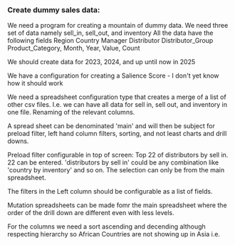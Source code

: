 ### Create dummy sales data:
We need a program for creating a mountain of dummy data.
We need three set of data namely sell_in, sell_out, and inventory
All the data have the following fields
Region
Country
Manager
Distributor
Distributor_Group
Product_Category, Month, Year, Value, Count

We should create data for 2023, 2024, and up until now in 2025

We have a configuration for creating a Salience Score - I don't yet know how it should work

We need a spreadsheet configuration type that creates a merge of a list of other csv files. I.e. we can have all data for sell in, sell out, and inventory in one file. Renaming of the relevant columns.

A spread sheet can be denominated 'main' and will then be subject for preload filter, left hand column filters, sorting, and not least charts and drill downs.

Preload filter configurable in top of screen: Top 22 of distributors by sell in. 22 can be entered. 'distributors by sell in' could be any combination like 'country by inventory' and so on. The selection can only be from the main spreadsheet.

The filters in the Left column should be configurable as a list of fields. 

Mutation spreadsheets can be made fomr the main spreadsheet where the order of the drill down are different even with less levels.

For the columns we need a sort ascending and decending although respecting hierarchy so African Countries are not showing up in Asia i.e.
